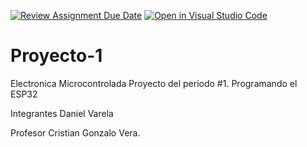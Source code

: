 [![Review Assignment Due Date](https://classroom.github.com/assets/deadline-readme-button-24ddc0f5d75046c5622901739e7c5dd533143b0c8e959d652212380cedb1ea36.svg)](https://classroom.github.com/a/J_sTf_W8)
[![Open in Visual Studio Code](https://classroom.github.com/assets/open-in-vscode-718a45dd9cf7e7f842a935f5ebbe5719a5e09af4491e668f4dbf3b35d5cca122.svg)](https://classroom.github.com/online_ide?assignment_repo_id=10792617&assignment_repo_type=AssignmentRepo)
# Proyecto-1
Electronica Microcontrolada
Proyecto del periodo #1. Programando el ESP32

Integrantes
Daniel Varela 

Profesor Cristian Gonzalo Vera.
